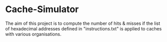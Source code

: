 Cache-Simulator
===============

The aim of this project is to compute the number of hits &amp; misses if the list of hexadecimal addresses defined in "instructions.txt" is applied to caches with various organisations.
